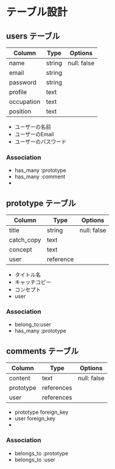 # テーブル設計

## users テーブル

| Column   | Type   | Options     |
| -------- | ------ | ----------- |
| name     | string | null: false |
| email    | string |             |
| password | string |             |
| profile  | text   |             |
|occupation| text   |             |
| position | text   |             |

* ユーザーの名前
* ユーザーのEmail
* ユーザーのパスワード


### Association
- has_many :prototype
- has_many :comment
- 
  

## prototype テーブル

| Column     | Type   | Options     |
| ------     | ------ | ----------- |
| title      | string | null: false |
|catch_copy  | text   |             |
|concept     | text   |             |
|user        | reference            |

* タイトル名
* キャッチコピー
* コンセプト
* user


### Association

- belong_to:user
- has_many :prototype

   

## comments テーブル

| Column   | Type       | Options                        |
| -------  | ---------- | ------------------------------ |
| content  | text       |  null: false                   |
| prototype| references |                                |
| user     | references |                                |

* prototype foreign_key
* user    foreign_key
*

### Association

- belongs_to :prototype
- belongs_to :user
